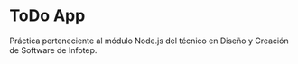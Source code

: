 # ToDo App
Práctica perteneciente al módulo Node.js del técnico en Diseño y Creación de Software de Infotep.

